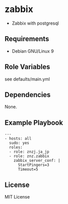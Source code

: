 # zabbix

- Zabbix with postgresql

## Requirements

- Debian GNU/Linux 9

## Role Variables

see defaults/main.yml

## Dependencies

None.

## Example Playbook

    ---
    - hosts: all
      sudo: yes
      roles:
      - role: znzj.ja_jp
      - role: znz.zabbix
        zabbix_server_conf: |
          StartPingers=3
          Timeout=5

## License

MIT License
